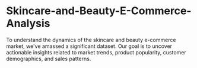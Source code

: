 # Skincare-and-Beauty-E-Commerce-Analysis
To understand the dynamics of the skincare and beauty e-commerce market, we've amassed a significant dataset. Our goal is to uncover actionable insights related to market trends, product popularity, customer demographics, and sales patterns.
